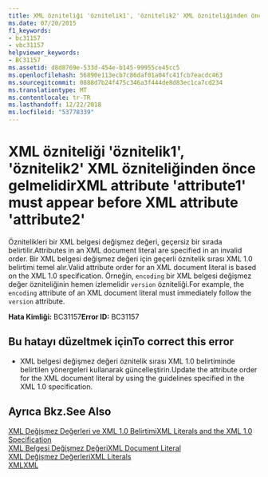 ```yaml
---
title: XML özniteliği 'öznitelik1', 'öznitelik2' XML özniteliğinden önce gelmelidir
ms.date: 07/20/2015
f1_keywords:
- bc31157
- vbc31157
helpviewer_keywords:
- BC31157
ms.assetid: d8d8769e-533d-454e-b145-99955ce45cc5
ms.openlocfilehash: 56890e113ecb7c86daf01a04fc41fcb7eacdc463
ms.sourcegitcommit: 0888d7b24f475c346a3f444de8d83ec1ca7cd234
ms.translationtype: MT
ms.contentlocale: tr-TR
ms.lasthandoff: 12/22/2018
ms.locfileid: "53778339"
---
```

# <a name="xml-attribute-attribute1-must-appear-before-xml-attribute-attribute2"></a><span data-ttu-id="29363-102">XML özniteliği 'öznitelik1', 'öznitelik2' XML özniteliğinden önce gelmelidir</span><span class="sxs-lookup"><span data-stu-id="29363-102">XML attribute 'attribute1' must appear before XML attribute 'attribute2'</span></span>
<span data-ttu-id="29363-103">Öznitelikleri bir XML belgesi değişmez değeri, geçersiz bir sırada belirtilir.</span><span class="sxs-lookup"><span data-stu-id="29363-103">Attributes in an XML document literal are specified in an invalid order.</span></span> <span data-ttu-id="29363-104">Bir XML belgesi değişmez değeri için geçerli öznitelik sırası XML 1.0 belirtimi temel alır.</span><span class="sxs-lookup"><span data-stu-id="29363-104">Valid attribute order for an XML document literal is based on the XML 1.0 specification.</span></span> <span data-ttu-id="29363-105">Örneğin, `encoding` bir XML belgesi değişmez değer özniteliğinin hemen izlemelidir `version` özniteliği.</span><span class="sxs-lookup"><span data-stu-id="29363-105">For example, the `encoding` attribute of an XML document literal must immediately follow the `version` attribute.</span></span>  
  
 <span data-ttu-id="29363-106">**Hata Kimliği:** BC31157</span><span class="sxs-lookup"><span data-stu-id="29363-106">**Error ID:** BC31157</span></span>  
  
## <a name="to-correct-this-error"></a><span data-ttu-id="29363-107">Bu hatayı düzeltmek için</span><span class="sxs-lookup"><span data-stu-id="29363-107">To correct this error</span></span>  
  
-   <span data-ttu-id="29363-108">XML belgesi değişmez değeri öznitelik sırası XML 1.0 belirtiminde belirtilen yönergeleri kullanarak güncelleştirin.</span><span class="sxs-lookup"><span data-stu-id="29363-108">Update the attribute order for the XML document literal by using the guidelines specified in the XML 1.0 specification.</span></span>  
  
## <a name="see-also"></a><span data-ttu-id="29363-109">Ayrıca Bkz.</span><span class="sxs-lookup"><span data-stu-id="29363-109">See Also</span></span>  
 [<span data-ttu-id="29363-110">XML Değişmez Değerleri ve XML 1.0 Belirtimi</span><span class="sxs-lookup"><span data-stu-id="29363-110">XML Literals and the XML 1.0 Specification</span></span>](../../visual-basic/programming-guide/language-features/xml/xml-literals-and-the-xml-1-0-specification.md)  
 [<span data-ttu-id="29363-111">XML Belgesi Değişmez Değeri</span><span class="sxs-lookup"><span data-stu-id="29363-111">XML Document Literal</span></span>](../../visual-basic/language-reference/xml-literals/xml-document-literal.md)  
 [<span data-ttu-id="29363-112">XML Değişmez Değerleri</span><span class="sxs-lookup"><span data-stu-id="29363-112">XML Literals</span></span>](../../visual-basic/language-reference/xml-literals/index.md)  
 [<span data-ttu-id="29363-113">XML</span><span class="sxs-lookup"><span data-stu-id="29363-113">XML</span></span>](../../visual-basic/programming-guide/language-features/xml/index.md)
